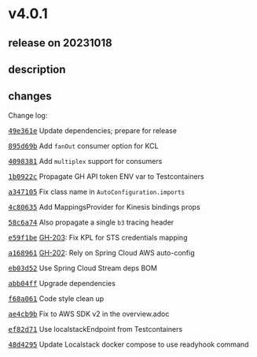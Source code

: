 # v4.0.1

## release on 20231018
## description
## changes
Change log:

<a class="commit-link" data-hovercard-type="commit" data-hovercard-url="https://github.com/spring-cloud/spring-cloud-stream-binder-aws-kinesis/commit/49e361e0b6fdda0488a12ecb49805105dfb3635e/hovercard" href="https://github.com/spring-cloud/spring-cloud-stream-binder-aws-kinesis/commit/49e361e0b6fdda0488a12ecb49805105dfb3635e"><tt>49e361e</tt></a> Update dependencies; prepare for release  

<a class="commit-link" data-hovercard-type="commit" data-hovercard-url="https://github.com/spring-cloud/spring-cloud-stream-binder-aws-kinesis/commit/895d69b49c97b79ee55ff7c6c4c1247ef65fead2/hovercard" href="https://github.com/spring-cloud/spring-cloud-stream-binder-aws-kinesis/commit/895d69b49c97b79ee55ff7c6c4c1247ef65fead2"><tt>895d69b</tt></a> Add <code>fanOut</code> consumer option for KCL  

<a class="commit-link" data-hovercard-type="commit" data-hovercard-url="https://github.com/spring-cloud/spring-cloud-stream-binder-aws-kinesis/commit/4098381e1b0cdfc7964f695c6682f9bc6532ebbc/hovercard" href="https://github.com/spring-cloud/spring-cloud-stream-binder-aws-kinesis/commit/4098381e1b0cdfc7964f695c6682f9bc6532ebbc"><tt>4098381</tt></a> Add <code>multiplex</code> support for consumers  

<a class="commit-link" data-hovercard-type="commit" data-hovercard-url="https://github.com/spring-cloud/spring-cloud-stream-binder-aws-kinesis/commit/1b0922cbb4ab5083d8184a14e2732d3cc2f13a79/hovercard" href="https://github.com/spring-cloud/spring-cloud-stream-binder-aws-kinesis/commit/1b0922cbb4ab5083d8184a14e2732d3cc2f13a79"><tt>1b0922c</tt></a> Propagate GH API token ENV var to Testcontainers  

<a class="commit-link" data-hovercard-type="commit" data-hovercard-url="https://github.com/spring-cloud/spring-cloud-stream-binder-aws-kinesis/commit/a347105d78f578319a24bf234d5a3f14b09af734/hovercard" href="https://github.com/spring-cloud/spring-cloud-stream-binder-aws-kinesis/commit/a347105d78f578319a24bf234d5a3f14b09af734"><tt>a347105</tt></a> Fix class name in <code>AutoConfiguration.imports</code>  

<a class="commit-link" data-hovercard-type="commit" data-hovercard-url="https://github.com/spring-cloud/spring-cloud-stream-binder-aws-kinesis/commit/4c80635bdfd823da5e169c403ab4f3ca65a3665e/hovercard" href="https://github.com/spring-cloud/spring-cloud-stream-binder-aws-kinesis/commit/4c80635bdfd823da5e169c403ab4f3ca65a3665e"><tt>4c80635</tt></a> Add MappingsProvider for Kinesis bindings props  

<a class="commit-link" data-hovercard-type="commit" data-hovercard-url="https://github.com/spring-cloud/spring-cloud-stream-binder-aws-kinesis/commit/58c6a74455fb76c851e1de0a0962d84ba26228f5/hovercard" href="https://github.com/spring-cloud/spring-cloud-stream-binder-aws-kinesis/commit/58c6a74455fb76c851e1de0a0962d84ba26228f5"><tt>58c6a74</tt></a> Also propagate a single <code>b3</code> tracing header  

<a class="commit-link" data-hovercard-type="commit" data-hovercard-url="https://github.com/spring-cloud/spring-cloud-stream-binder-aws-kinesis/commit/e59f1be20e620616c7cb243b7a9d6056f29cc6fb/hovercard" href="https://github.com/spring-cloud/spring-cloud-stream-binder-aws-kinesis/commit/e59f1be20e620616c7cb243b7a9d6056f29cc6fb"><tt>e59f1be</tt></a> <a class="issue-link js-issue-link" data-error-text="Failed to load title" data-id="1842073742" data-permission-text="Title is private" data-url="https://github.com/spring-cloud/spring-cloud-stream-binder-aws-kinesis/issues/203" data-hovercard-type="issue" data-hovercard-url="/spring-cloud/spring-cloud-stream-binder-aws-kinesis/issues/203/hovercard" href="https://github.com/spring-cloud/spring-cloud-stream-binder-aws-kinesis/issues/203">GH-203</a>: Fix KPL for STS credentials mapping  

<a class="commit-link" data-hovercard-type="commit" data-hovercard-url="https://github.com/spring-cloud/spring-cloud-stream-binder-aws-kinesis/commit/a168961e2d8fb0a09c7bec8bfc80769ec7ccd10c/hovercard" href="https://github.com/spring-cloud/spring-cloud-stream-binder-aws-kinesis/commit/a168961e2d8fb0a09c7bec8bfc80769ec7ccd10c"><tt>a168961</tt></a> <a class="issue-link js-issue-link" data-error-text="Failed to load title" data-id="1828293517" data-permission-text="Title is private" data-url="https://github.com/spring-cloud/spring-cloud-stream-binder-aws-kinesis/issues/202" data-hovercard-type="issue" data-hovercard-url="/spring-cloud/spring-cloud-stream-binder-aws-kinesis/issues/202/hovercard" href="https://github.com/spring-cloud/spring-cloud-stream-binder-aws-kinesis/issues/202">GH-202</a>: Rely on Spring Cloud AWS auto-config  

<a class="commit-link" data-hovercard-type="commit" data-hovercard-url="https://github.com/spring-cloud/spring-cloud-stream-binder-aws-kinesis/commit/eb03d529d93dc0367e6a6a1a49abced4ca93d562/hovercard" href="https://github.com/spring-cloud/spring-cloud-stream-binder-aws-kinesis/commit/eb03d529d93dc0367e6a6a1a49abced4ca93d562"><tt>eb03d52</tt></a> Use Spring Cloud Stream deps BOM  

<a class="commit-link" data-hovercard-type="commit" data-hovercard-url="https://github.com/spring-cloud/spring-cloud-stream-binder-aws-kinesis/commit/abb04ff64564782c8cd22109a82b35843b8afd9e/hovercard" href="https://github.com/spring-cloud/spring-cloud-stream-binder-aws-kinesis/commit/abb04ff64564782c8cd22109a82b35843b8afd9e"><tt>abb04ff</tt></a> Upgrade dependencies  

<a class="commit-link" data-hovercard-type="commit" data-hovercard-url="https://github.com/spring-cloud/spring-cloud-stream-binder-aws-kinesis/commit/f68a0616abc163d20f1210a715bc129c62c9c7da/hovercard" href="https://github.com/spring-cloud/spring-cloud-stream-binder-aws-kinesis/commit/f68a0616abc163d20f1210a715bc129c62c9c7da"><tt>f68a061</tt></a> Code style clean up  

<a class="commit-link" data-hovercard-type="commit" data-hovercard-url="https://github.com/spring-cloud/spring-cloud-stream-binder-aws-kinesis/commit/ae4cb9b6e39fedbde9521471ac97ddbd3b44aab8/hovercard" href="https://github.com/spring-cloud/spring-cloud-stream-binder-aws-kinesis/commit/ae4cb9b6e39fedbde9521471ac97ddbd3b44aab8"><tt>ae4cb9b</tt></a> Fix to AWS SDK v2 in the overview.adoc  

<a class="commit-link" data-hovercard-type="commit" data-hovercard-url="https://github.com/spring-cloud/spring-cloud-stream-binder-aws-kinesis/commit/ef82d718c6866044a915eec101f1576285bc3f09/hovercard" href="https://github.com/spring-cloud/spring-cloud-stream-binder-aws-kinesis/commit/ef82d718c6866044a915eec101f1576285bc3f09"><tt>ef82d71</tt></a> Use localstackEndpoint from Testcontainers  

<a class="commit-link" data-hovercard-type="commit" data-hovercard-url="https://github.com/spring-cloud/spring-cloud-stream-binder-aws-kinesis/commit/48d4295f31633b73ded7505e37680e74bd054281/hovercard" href="https://github.com/spring-cloud/spring-cloud-stream-binder-aws-kinesis/commit/48d4295f31633b73ded7505e37680e74bd054281"><tt>48d4295</tt></a> Update Localstack docker compose to use readyhook command

